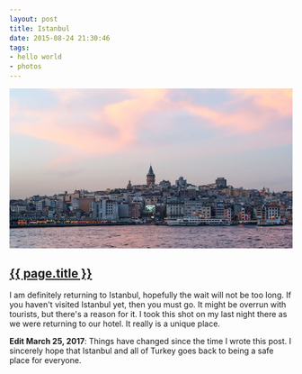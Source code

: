```yaml
---
layout: post
title: Istanbul
date: 2015-08-24 21:30:46
tags:
- hello world
- photos
---
```

<div>
  <img class="center-block img-fluid lazyload" src="/assets/images/150824/istanbul-700.jpg" alt="Galata Bridge">
</div>
<h2 class="article-title">
  <a href="{{ page.url | prepend: site.baseurl }}">{{ page.title }}</a>
</h2>

I am definitely returning to Istanbul, hopefully the wait will not be too long. If you haven't visited Istanbul yet, then you must go. It might be overrun with tourists, but there's a reason for it. I took this shot on my last night there as we were returning to our hotel. It really is a unique place.

**Edit March 25, 2017**: Things have changed since the time I wrote this post. I sincerely hope that Istanbul and all of Turkey goes back to being a safe place for everyone.